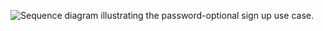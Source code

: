 <div class="full">

![Sequence diagram illustrating the password-optional sign up use case.](/img/pwd-optional/pwd-optional-sign-up-summary.png)

</div>
